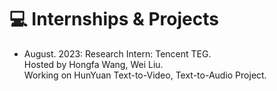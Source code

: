 # 💻 Internships & Projects
- August. 2023: Research Intern: Tencent TEG. 
<br />Hosted by Hongfa Wang, Wei Liu.
<br />Working on HunYuan Text-to-Video, Text-to-Audio Project.